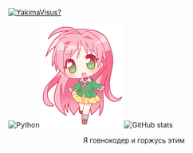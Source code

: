
[![YakimaVisus?](https://readme-typing-svg.herokuapp.com?color=ca00ff&lines=hi+I+m+Yakima+Visus)](https://git.io/typing-svg)

![Python](https://img.shields.io/badge/python-3670A0?style=for-the-badge&logo=python&logoColor=ca00ff)
![Alt-текст](https://github.com/YakimaVisus/YakimaVisus/blob/main/yakcis.png "Ворк")![GitHub stats](https://github-readme-stats.vercel.app/api?username=YakimaVisus&show_icons=true&theme=jolly)
<div align="center" >
 <ems style="color:"ca00ff">Я говнокодер и горжусь этим</em>
</div>

<!--
**YakimaVisus/YakimaVisus** is a ✨ _special_ ✨ repository because its `README.md` (this file) appears on your GitHub profile.

Here are some ideas to get you started:

- 🔭 I’m currently working on ...
- 🌱 I’m currently learning ...
- 👯 I’m looking to collaborate on ...
- 🤔 I’m looking for help with ...
- 💬 Ask me about 
- 📫 How to reach me: ...
- 😄 Pronouns: ...
- ⚡ Fun fact: ...
-->

